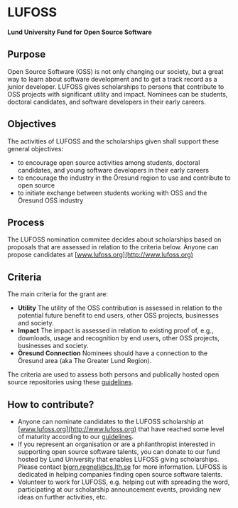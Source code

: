 LUFOSS
======

__Lund University Fund for Open Source Software__

## Purpose

Open Source Software (OSS) is not only changing our society, but a great way to learn about software development and to get a track record as a junior developer. LUFOSS gives scholarships to persons that contribute to OSS projects with significant utility and impact. Nominees can be students, doctoral candidates, and software developers in their early careers.

## Objectives

The activities of LUFOSS and the scholarships given shall support these general objectives:

  * to encourage open source activities among students, doctoral candidates, and young software developers in their early careers
  * to encourage the industry in the Öresund region to use and contribute to open source
  * to initiate exchange between students working with OSS and the Öresund OSS industry

## Process

The LUFOSS nomination commitee decides about scholarships based on proposals that are assessed in relation to the criteria below. Anyone can propose candidates at [www.lufoss.org](http://www.lufoss.org)

## Criteria 

The main criteria for the grant are:

* **Utility** The utility of the OSS contribution is assessed in relation to the potential future benefit to end users, other OSS projects, businesses and society.
* **Impact** The impact is assessed in relation to existing proof of, e.g., downloads, usage and recognition by end users, other OSS projects, businesses and society.  
* **Öresund Connection** Nominees should have a connection to the Öresund area (aka The Greater Lund Region). 

The criteria are used to assess both persons and publically hosted open source repositories using these [guidelines](https://github.com/lunduniversity/lufoss/blob/master/assessment-guidelines.md).

## How to contribute?

  * Anyone can nominate candidates to the LUFOSS scholarship at [www.lufoss.org](http://www.lufoss.org) that have reached some level of maturity according to our [guidelines](https://github.com/lunduniversity/lufoss/blob/master/assessment-guidelines.md). 
  * If you represent an organisation or are a philanthropist interested in supporting open source software talents, you can donate to our fund hosted by Lund University that enables LUFOSS giving scholarships. Please contact bjorn.regnell@cs.lth.se for more information. LUFOSS is dedicated in helping companies finding open source software talents.
  * Volunteer to work for LUFOSS, e.g. helping out with spreading the word, participating at our scholarship announcement events, providing new ideas on further activities, etc.
  
